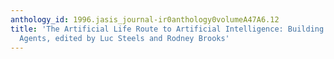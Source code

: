 ```yaml
---
anthology_id: 1996.jasis_journal-ir0anthology0volumeA47A6.12
title: 'The Artificial Life Route to Artificial Intelligence: Building Embodied, Situated
  Agents, edited by Luc Steels and Rodney Brooks'
---
```

